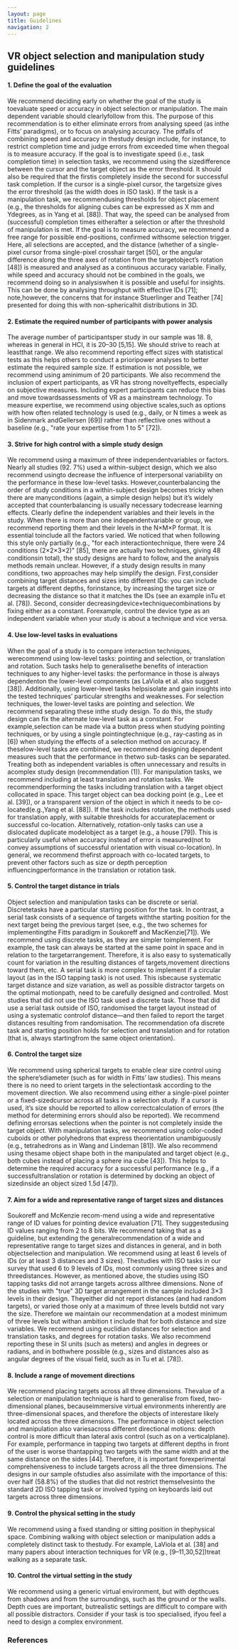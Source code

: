 ```yaml
---
layout: page
title: Guidelines
navigation: 2
---
```


## VR object selection and manipulation study guidelines

#### 1. Define the goal of the evaluation

We recommend deciding early on whether the goal of the study is toevaluate speed or accuracy in object selection or manipulation. The main dependent variable should clearlyfollow from this. The purpose of this recommendation is to either eliminate errors from analysing speed (as inthe Fitts’ paradigms), or to focus on analysing accuracy. The pitfalls of combining speed and accuracy in thestudy design include, for instance, to restrict completion time and judge errors from exceeded time when thegoal is to measure accuracy. If the goal is to investigate speed (i.e., task completion time) in selection tasks, we recommend using the sizedifference between the cursor and the target object as the error threshold. It should also be required that the firstis completely inside the second for successful task completion. If the cursor is a single-pixel cursor, the targetsize gives the error threshold (as the width does in ISO task). If the task is a manipulation task, we recommendusing thresholds for object placement (e.g., the thresholds for aligning cubes can be expressed as X mm and Ydegrees, as in Yang et al. [88]). That way, the speed can be analysed from (successful) completion times eitherafter a selection or after the threshold of manipulation is met. If the goal is to measure accuracy, we recommend a free range for possible end-positions, confirmed withsome selection trigger. Here, all selections are accepted, and the distance (whether of a single-pixel cursor froma single-pixel crosshair target [50], or the angular difference along the three axes of rotation from the targetobject’s rotation [48]) is measured and analysed as a continuous accuracy variable. Finally, while speed and accuracy should not be combined in the goals, we recommend doing so in analysiswhen it is possible and useful for insights. This can be done by analysing throughput with effective IDs [71]; note,however, the concerns that for instance Stuerlinger and Teather [74] presented for doing this with non-sphericalhit distributions in 3D.

#### 2. Estimate the required number of participants with power analysis

The average number of participantsper study in our sample was 18. 8, whereas in general in HCI, it is 20–30 [5,15]. We should strive to reach at leastthat range. We also recommend reporting effect sizes with statistical tests as this helps others to conduct a prioripower analyses to better estimate the required sample size. If estimation is not possible, we recommend using aminimum of 20 participants. We also recommend the inclusion of expert participants, as VR has strong noveltyeffects, especially on subjective measures. Including expert participants can reduce this bias and move towardsassessments of VR as a mainstream technology. To measure expertise, we recommend using objective scales,such as options with how often related technology is used (e.g., daily, or N times a week as in Sidenmark andGellersen [69]) rather than reflective ones without a baseline (e.g., "rate your expertise from 1 to 5" [72]).

#### 3. Strive for high control with a simple study design

We recommend using a maximum of three independentvariables or factors. Nearly all studies (92. 7%) used a within-subject design, which we also recommend usingto decrease the influence of interpersonal variability on the performance in these low-level tasks. However,counterbalancing the order of study conditions in a within-subject design becomes tricky when there are manyconditions (again, a simple design helps) but it’s widely accepted that counterbalancing is usually necessary todecrease learning effects. Clearly define the independent variables and their levels in the study. When there is more than one independentvariable or group, we recommend reporting them and their levels in the N&times;M&times;P format. It is essential toinclude all the factors varied. We noticed that when following this style only partially (e.g., "for each interactiontechnique, there were 24 conditions (2&times;2&times;3&times;2)" [85], there are actually two techniques, giving 48 conditionsin total), the study designs are hard to follow, and the analysis methods remain unclear. However, if a study design results in many conditions, two approaches may help simplify the design. First,consider combining target distances and sizes into different IDs: you can include targets at different depths, forinstance, by increasing the target size or decreasing the distance so that it matches the IDs (see an example inTu et al. [78]). Second, consider decreasingdevice&times;techniquecombinations by fixing either as a constant. Forexample, control the device type as an independent variable when your study is about a technique and vice versa.

#### 4. Use low-level tasks in evaluations

When the goal of a study is to compare interaction techniques, werecommend using low-level tasks: pointing and selection, or translation and rotation. Such tasks help to generalisethe benefits of interaction techniques to any higher-level tasks: the performance in those is always dependenton the lower-level components (as LaViola et al. also suggest [38]). Additionally, using lower-level tasks helpsisolate and gain insights into the tested techniques’ particular strengths and weaknesses. For selection techniques, the lower-level tasks are pointing and selection. We recommend separating these inthe study design. To do this, the study design can fix the alternate low-level task as a constant. For example,selection can be made via a button press when studying pointing techniques, or by using a single pointingtechnique (e.g., ray-casting as in [6]) when studying the effects of a selection method on accuracy. If theselow-level tasks are combined, we recommend designing dependent measures such that the performance in thetwo sub-tasks can be separated. Treating both as independent variables is often unnecessary and results in acomplex study design (recommendation (1)). For manipulation tasks, we recommend including at least translation and rotation tasks. We recommendperforming the tasks including translation with a target object collocated in space. This target object can bea docking point (e.g., Lee et al. [39]), or a transparent version of the object in which it needs to be co-located(e.g.,Yang et al. [88]). If the task includes rotation, the methods used for translation apply, with suitable thresholds for accurateplacement or successful co-location. Alternatively, rotation-only tasks can use a dislocated duplicate modelobject as a target (e.g., a house [79]). This is particularly useful when accuracy instead of error is measured(not to convey assumptions of successful orientation with visual co-location). In general, we recommend thefirst approach with co-located targets, to prevent other factors such as size or depth perception influencingperformance in the translation or rotation task.

#### 5. Control the target distance in trials

Object selection and manipulation tasks can be discrete or serial. Discretetasks have a particular starting position for the task. In contrast, a serial task consists of a sequence of targets withthe starting position for the next target being the previous target (see, e.g., the two schemes for implementingthe Fitts paradigm in Soukoreff and MacKenzie[71]). We recommend using discrete tasks, as they are simpler toimplement. For example, the task can always be started at the same point in space and in relation to the targetarrangement. Therefore, it is also easy to systematically count for variation in the resulting distances of targets,movement directions toward them, etc. A serial task is more complex to implement if a circular layout (as in the ISO tapping task) is not used. This isbecause systematic target distance and size variation, as well as possible distractor targets on the optimal motionpath, need to be carefully designed and controlled. Most studies that did not use the ISO task used a discrete task. Those that did use a serial task outside of ISO, randomised the target layout instead of using a systematic controlof distance—and then failed to report the target distances resulting from randomisation. The recommendation ofa discrete task and starting position holds for selection and translation and for rotation (that is, always startingfrom the same object orientation).

#### 6. Control the target size

We recommend using spherical targets to enable clear size control using the sphere’sdiameter (such as for width in Fitts’ law studies). This means there is no need to orient targets in the selectiontask according to the movement direction. We also recommend using either a single-pixel pointer or a fixed-sizedcursor across all tasks in a selection study. If a cursor is used, it’s size should be reported to allow correctcalculation of errors (the method for determining errors should also be reported). We recommend defining errorsas selections when the pointer is not completely inside the target object. With manipulation tasks, we recommend using color-coded cuboids or other polyhedrons that express theorientation unambiguously (e.g., tetrahedrons as in Wang and Lindeman [81]). We also recommend using thesame object shape both in the manipulated and target object (e.g., both cubes instead of placing a sphere ina cube [43]). This helps to determine the required accuracy for a successful performance (e.g., if a successfultranslation or rotation is determined by docking an object of sizedinside an object sized 1.5d [47]).

#### 7. Aim for a wide and representative range of target sizes and distances

Soukoreff and McKenzie recom-mend using a wide and representative range of ID values for pointing device evaluation [71]. They suggestedusing ID values ranging from 2 to 8 bits. We recommend taking that as a guideline, but extending the generalrecommendation of a wide and representative range to target sizes and distances in general, and in both objectselection and manipulation. We recommend using at least 6 levels of IDs (or at least 3 distances and 3 sizes). Thestudies with ISO tasks in our survey that used 6 to 9 levels of IDs, most commonly using three sizes and threedistances. However, as mentioned above, the studies using ISO tapping tasks did not arrange targets across allthree dimensions. None of the studies with "true" 3D target arrangement in the sample included 3&times;3 levels in their design. Theyeither did not report distances (and had random targets), or varied those only at a maximum of three levels butdid not vary the size. Therefore we maintain our recommendation at a modest minimum of three levels but withan ambition t include that for both distance and size variables. We recommend using euclidian distances for selection and translation tasks, and degrees for rotation tasks. We also recommend reporting these in SI units (such as meters) and angles in degrees or radians, and in bothwhere possible (e.g., sizes and distances also as angular degrees of the visual field, such as in Tu et al. [78]).

#### 8. Include a range of movement directions

We recommend placing targets across all three dimensions. Thevalue of a selection or manipulation technique is hard to generalise from fixed, two-dimensional planes, becauseimmersive virtual environments inherently are three-dimensional spaces, and therefore the objects of interestare likely located across the three dimensions. The performance in object selection and manipulation also variesacross different directional motions: depth control is more difficult than lateral axis control (such as on a verticalplane). For example, performance in tapping two targets at different depths in front of the user is worse thantapping two targets with the same width and at the same distance on the sides [44]. Therefore, it is important forexperimental comprehensiveness to include targets across all the three dimensions. The designs in our sample ofstudies also assimilate with the importance of this: over half (58.8%) of the studies that did not restrict themselvesinto the standard 2D ISO tapping task or involved typing on keyboards laid out targets across three dimensions.

#### 9. Control the physical setting in the study

We recommend using a fixed standing or sitting position in thephysical space. Combining walking with object selection or manipulation adds a completely distinct task to thestudy. For example, LaViola et al. [38] and many papers about interaction techniques for VR (e.g., [9–11,30,52])treat walking as a separate task.

#### 10. Control the virtual setting in the study

We recommend using a generic virtual environment, but with depthcues from shadows and from the surroundings, such as the ground or the walls. Depth cues are important, butrealistic settings are difficult to compare with all possible distractors. Consider if your task is too specialised, ifyou feel a need to design a complex environment.

### References
